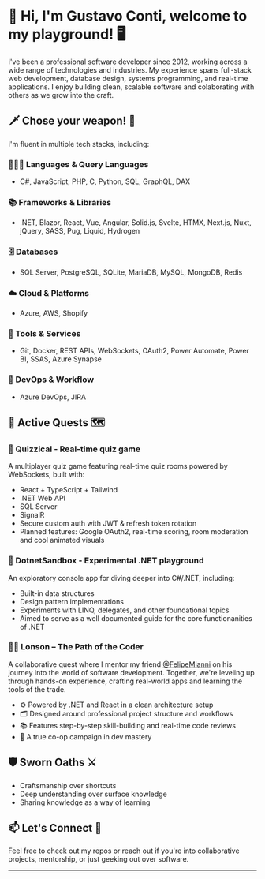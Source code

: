 # 🐙 Hi, I'm Gustavo Conti, welcome to my playground! 🖥️

I've been a professional software developer since 2012, working across a wide range of technologies and industries. My experience spans full-stack web development, database design, systems programming, and real-time applications. I enjoy building clean, scalable software and colaborating with others as we grow into the craft.

## 🗡️ Chose your weapon! 🏹

I'm fluent in multiple tech stacks, including:

### 🧑🏽‍💻 Languages & Query Languages
- C#, JavaScript, PHP, C, Python, SQL, GraphQL, DAX
### 📚 Frameworks & Libraries
- .NET, Blazor, React, Vue, Angular, Solid.js, Svelte, HTMX, Next.js, Nuxt, jQuery, SASS, Pug, Liquid, Hydrogen
### 🗄️ Databases
- SQL Server, PostgreSQL, SQLite, MariaDB, MySQL, MongoDB, Redis
### ☁️ Cloud & Platforms
- Azure, AWS, Shopify
### 🔧 Tools & Services
- Git, Docker, REST APIs, WebSockets, OAuth2, Power Automate, Power BI, SSAS, Azure Synapse
### 🚀 DevOps & Workflow
- Azure DevOps, JIRA

## 📜 Active Quests 🗺️

### 🚀 Quizzical - Real-time quiz game
A multiplayer quiz game featuring real-time quiz rooms powered by WebSockets, built with:
- React + TypeScript + Tailwind
- .NET Web API
- SQL Server
- SignalR
- Secure custom auth with JWT & refresh token rotation
- Planned features: Google OAuth2, real-time scoring, room moderation and cool animated visuals

### 🧪 DotnetSandbox - Experimental .NET playground
An exploratory console app for diving deeper into C#/.NET, including:
- Built-in data structures
- Design pattern implementations
- Experiments with LINQ, delegates, and other foundational topics
- Aimed to serve as a well documented guide for the core functionanities of .NET

### 🧙‍♂️ Lonson – The Path of the Coder

A collaborative quest where I mentor my friend [@FelipeMianni](https://github.com/FelipeMianni) on his journey into the world of software development. Together, we're leveling up through hands-on experience, crafting real-world apps and learning the tools of the trade.

- ⚙️ Powered by .NET and React in a clean architecture setup
- 🗂️ Designed around professional project structure and workflows
- 📚 Features step-by-step skill-building and real-time code reviews
- 🤝 A true co-op campaign in dev mastery


## 🛡️ Sworn Oaths ⚔️
- Craftsmanship over shortcuts
- Deep understanding over surface knowledge
- Sharing knowledge as a way of learning

## 📫 Let's Connect 📧
Feel free to check out my repos or reach out if you're into collaborative projects, mentorship, or just geeking out over software.

---
